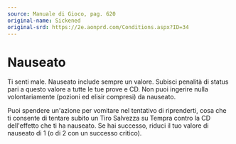 ```yaml
---
source: Manuale di Gioco, pag. 620
original-name: Sickened
original-srd: https://2e.aonprd.com/Conditions.aspx?ID=34
---
```


# Nauseato

Ti senti male. Nauseato include sempre un valore. Subisci penalità di status
pari a questo valore a tutte le tue prove e CD. Non puoi ingerire nulla
volontariamente (pozioni ed elisir compresi) da nauseato.

Puoi spendere un'azione per vomitare nel tentativo di riprenderti, cosa che ti
consente di tentare subito un Tiro Salvezza su Tempra contro la CD dell'effetto
che ti ha nauseato. Se hai successo, riduci il tuo valore di nauseato di 1 (o di
2 con un successo critico).
